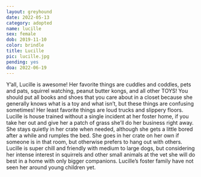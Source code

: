 ```yaml
---
layout: greyhound
date: 2022-05-13
category: adopted
name: lucille
sex: female
dob: 2019-11-10
color: brindle
title: Lucille
pic: lucille.jpg
pending: yes
doa: 2022-06-19
---
```

Y’all, Lucille is awesome! Her favorite things are cuddles and coddles, pets and pats, squirrel watching, peanut butter kongs, and all other TOYS! You should put all books and shoes that you care about in a closet because she generally knows what is a toy and what isn’t, but these things are confusing sometimes! Her least favorite things are loud trucks and slippery floors. Lucille is house trained without a single incident at her foster home, if you take her out and give her a patch of grass she’ll do her business right away. She stays quietly in her crate when needed, although she gets a little bored after a while and rumples the bed. She goes in her crate on her own if someone is in that room, but otherwise prefers to hang out with others. Lucille is super chill and friendly with medium to large dogs, but considering her intense interest in squirrels and other small animals at the vet she will do best in a home with only bigger companions. Lucille’s foster family have not seen her around young children yet. 

